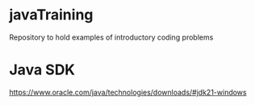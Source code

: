 # javaTraining
Repository to hold examples of introductory coding problems



# Java SDK
https://www.oracle.com/java/technologies/downloads/#jdk21-windows